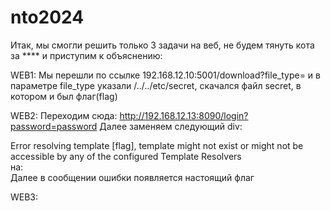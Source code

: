 # nto2024

Итак, мы смогли решить только 3 задачи на веб, не будем тянуть кота за **** и приступим к объяснению:

WEB1:
Мы перешли по ссылке 192.168.12.10:5001/download?file_type= и в параметре file_type указали /../../etc/secret, скачался файл secret, в котором и был флаг(flag)

WEB2:
Переходим сюда: 
http://192.168.12.13:8090/login?password=password
Далее заменяем следующий div:
<div>
    Error resolving template [flag], template might not exist or might not be accessible by any of the configured Template Resolvers
</div>
на:
<div th:fragment="main">
    <span th:text="'Hello, + ${flag}"></span>
</div>
Далее в сообщении ошибки появляется настоящий флаг

WEB3:
